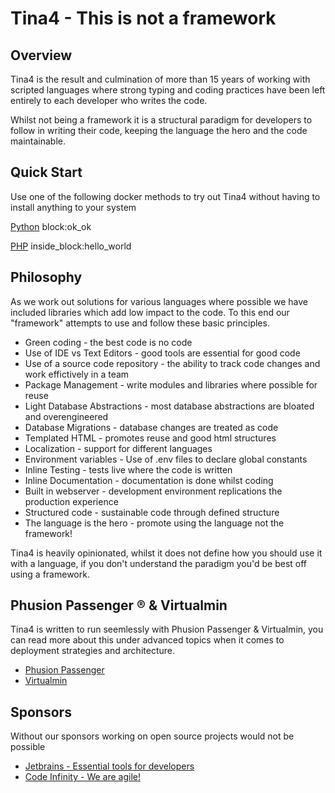 # Tina4 - This is not a framework

## Overview
Tina4 is the result and culmination of more than 15 years of working with scripted languages where strong typing and coding practices have been left entirely to each developer who writes the code.

Whilst not being a framework it is a structural paradigm for developers to follow in writing their code, keeping the language the hero and the code maintainable.

## Quick Start
Use one of the following docker methods to try out Tina4 without having to install anything to your system

<!--codeinclude-->
[Python](./code-snippets/docker-run-python.sh) block:ok_ok
<!--/codeinclude-->

<!--codeinclude-->
[PHP](./code-snippets/docker-run-php.sh) inside_block:hello_world
<!--/codeinclude-->

## Philosophy
As we work out solutions for various languages where possible we have included libraries which add low impact to the code.  To this end our "framework" attempts to use and follow these basic principles.

- Green coding - the best code is no code
- Use of IDE vs Text Editors - good tools are essential for good code
- Use of a source code repository - the ability to track code changes and work effictively in a team 
- Package Management - write modules and libraries where possible for reuse
- Light Database Abstractions - most database abstractions are bloated and overengineered
- Database Migrations - database changes are treated as code
- Templated HTML - promotes reuse and good html structures
- Localization - support for different languages
- Environment variables - Use of .env files to declare global constants
- Inline Testing - tests live where the code is written
- Inline Documentation - documentation is done whilst coding
- Built in webserver - development environment replications the production experience
- Structured code - sustainable code through defined structure
- The language is the hero - promote using the language not the framework!

Tina4 is heavily opinionated, whilst it does not define how you should use it with a language, if you don't understand the paradigm you'd be best off using a framework.

## Phusion Passenger ® & Virtualmin

Tina4 is written to run seemlessly with Phusion Passenger & Virtualmin, you can read more about this under advanced topics when it comes to deployment strategies and architecture.

- [Phusion Passenger](https://www.phusionpassenger.com/)
- [Virtualmin](https://www.virtualmin.com/)

## Sponsors

Without our sponsors working on open source projects would not be possible

- [Jetbrains - Essential tools for developers](https://www.jetbrains.com/?from=Tina4)
- [Code Infinity - We are agile!](https://codeinfinity.co.za)
